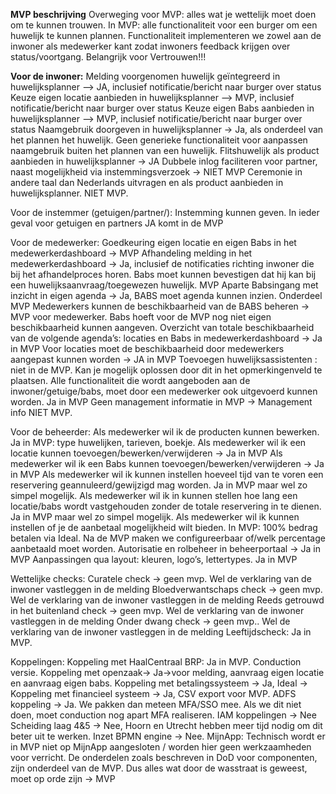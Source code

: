**MVP beschrijving**
Overweging voor MVP: alles wat je wettelijk moet doen om te kunnen trouwen.
In MVP: alle functionaliteit voor een burger om een huwelijk te kunnen plannen. 
Functionaliteit implementeren we zowel aan de inwoner als medewerker kant zodat inwoners feedback krijgen over status/voortgang. Belangrijk voor Vertrouwen!!!

**Voor de inwoner:**
Melding voorgenomen huwelijk geïntegreerd in huwelijksplanner --> JA, inclusief notificatie/bericht naar burger over status
Keuze eigen locatie aanbieden in huwelijksplanner --> MVP, inclusief notificatie/bericht naar burger over status
Keuze eigen Babs aanbieden in huwelijksplanner --> MVP, inclusief notificatie/bericht naar burger over status
Naamgebruik doorgeven in huwelijksplanner -> Ja, als onderdeel van het plannen het huwelijk. Geen generieke functionaliteit voor aanpassen naamgebruik buiten het plannen van een huwelijk.
Flitshuwelijk als product aanbieden in huwelijksplanner -> JA
Dubbele inlog faciliteren voor partner, naast mogelijkheid via instemmingsverzoek -> NIET MVP
Ceremonie in andere taal dan Nederlands uitvragen en als product aanbieden in huwelijksplanner. 
NIET MVP.

Voor de instemmer (getuigen/partner/):
Instemming kunnen geven. In ieder geval voor getuigen en partners JA komt in de MVP

Voor de medewerker:
Goedkeuring eigen locatie en eigen Babs in het medewerkerdashboard -> MVP
Afhandeling melding in het medewerkerdashboard -> Ja, inclusief de notificaties richting inwoner die bij het afhandelproces horen.
Babs moet kunnen bevestigen dat hij kan bij een huwelijksaanvraag/toegewezen huwelijk. MVP
Aparte Babsingang met inzicht in eigen agenda -> Ja, BABS moet agenda kunnen inzien. Onderdeel MVP
Medewerkers kunnen de beschikbaarheid van de BABS beheren -> MVP voor medewerker.
Babs hoeft voor de MVP nog niet eigen beschikbaarheid kunnen aangeven.
Overzicht van totale beschikbaarheid van de volgende agenda’s: locaties en Babs in medewerkerdashboard -> Ja in MVP
Voor locaties moet de beschikbaarheid door medewerkers aangepast kunnen worden -> JA in MVP
Toevoegen huwelijksassistenten : niet in de MVP. Kan je mogelijk oplossen door dit in het opmerkingenveld te plaatsen.
Alle functionaliteit die wordt aangeboden aan de inwoner/getuige/babs, moet door een medewerker ook uitgevoerd kunnen worden. Ja in MVP
Geen management informatie in MVP -> Management info NIET MVP.

Voor de beheerder:
Als medewerker wil ik de producten kunnen bewerken. Ja in MVP: type huwelijken, tarieven, boekje.
Als medewerker wil ik een locatie kunnen toevoegen/bewerken/verwijderen -> Ja in MVP
Als medewerker wil ik een Babs kunnen toevoegen/bewerken/verwijderen -> Ja in MVP
Als medewerker wil ik kunnen instellen hoeveel tijd van te voren een reservering geannuleerd/gewijzigd mag worden. Ja in MVP maar wel zo simpel mogelijk. 
Als medewerker wil ik in kunnen stellen hoe lang een locatie/babs wordt vastgehouden zonder de totale reservering in te dienen. Ja in MVP maar wel zo simpel mogelijk. 
Als medewerker wil ik kunnen instellen of je de aanbetaal mogelijkheid wilt bieden. In MVP: 100% bedrag betalen via Ideal. Na de MVP maken we configureerbaar of/welk percentage aanbetaald moet worden.
Autorisatie en rolbeheer in beheerportaal -> Ja in MVP
Aanpassingen qua layout: kleuren, logo’s, lettertypes. Ja in MVP

Wettelijke checks:
Curatele check -> geen mvp. Wel de verklaring van de inwoner vastleggen in de melding
Bloedverwantschaps check -> geen mvp. Wel de verklaring van de inwoner vastleggen in de melding
Reeds getrouwd in het buitenland check -> geen mvp. Wel de verklaring van de inwoner vastleggen in de melding
Onder dwang check -> geen mvp.. Wel de verklaring van de inwoner vastleggen in de melding
Leeftijdscheck: Ja in MVP. 

Koppelingen:
Koppeling met HaalCentraal BRP: Ja in MVP. Conduction versie.
Koppeling met openzaak-> Ja->voor melding, aanvraag eigen locatie en aanvraag eigen babs.
Koppeling met betalingssysteem -> Ja, Ideal -> 
Koppeling met financieel systeem -> Ja, CSV export voor MVP.
ADFS koppeling -> Ja. We pakken dan meteen MFA/SSO mee. Als we dit niet doen, moet conduction nog apart MFA realiseren.
IAM koppelingen -> Nee
Scheiding laag 4&5 -> Nee, Hoorn en Utrecht hebben meer tijd nodig om dit beter uit te werken.
Inzet BPMN engine -> Nee.
MijnApp: Technisch wordt er in MVP niet op MijnApp aangesloten / worden hier geen werkzaamheden voor verricht. 
De onderdelen zoals beschreven in DoD voor componenten, zijn onderdeel van de MVP.
Dus alles wat door de wasstraat is geweest, moet op orde zijn -> MVP 

